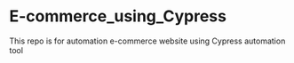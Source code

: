 # E-commerce_using_Cypress
This repo is for automation  e-commerce website using Cypress automation tool
